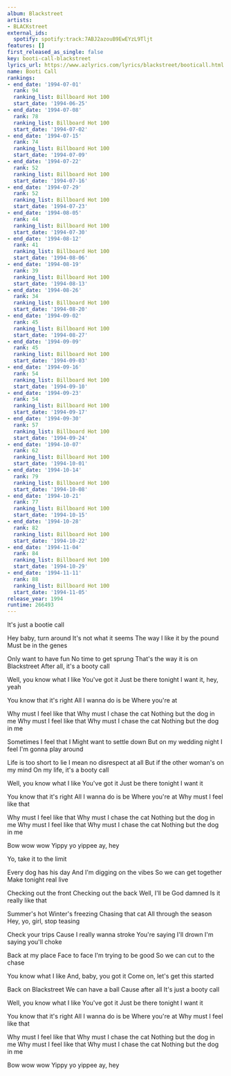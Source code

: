 ```yaml
---
album: Blackstreet
artists:
- BLACKstreet
external_ids:
  spotify: spotify:track:7ABJ2azouB9EwEYzL9Tljt
features: []
first_released_as_single: false
key: booti-call-blackstreet
lyrics_url: https://www.azlyrics.com/lyrics/blackstreet/booticall.html
name: Booti Call
rankings:
- end_date: '1994-07-01'
  rank: 94
  ranking_list: Billboard Hot 100
  start_date: '1994-06-25'
- end_date: '1994-07-08'
  rank: 78
  ranking_list: Billboard Hot 100
  start_date: '1994-07-02'
- end_date: '1994-07-15'
  rank: 74
  ranking_list: Billboard Hot 100
  start_date: '1994-07-09'
- end_date: '1994-07-22'
  rank: 52
  ranking_list: Billboard Hot 100
  start_date: '1994-07-16'
- end_date: '1994-07-29'
  rank: 52
  ranking_list: Billboard Hot 100
  start_date: '1994-07-23'
- end_date: '1994-08-05'
  rank: 44
  ranking_list: Billboard Hot 100
  start_date: '1994-07-30'
- end_date: '1994-08-12'
  rank: 41
  ranking_list: Billboard Hot 100
  start_date: '1994-08-06'
- end_date: '1994-08-19'
  rank: 39
  ranking_list: Billboard Hot 100
  start_date: '1994-08-13'
- end_date: '1994-08-26'
  rank: 34
  ranking_list: Billboard Hot 100
  start_date: '1994-08-20'
- end_date: '1994-09-02'
  rank: 45
  ranking_list: Billboard Hot 100
  start_date: '1994-08-27'
- end_date: '1994-09-09'
  rank: 45
  ranking_list: Billboard Hot 100
  start_date: '1994-09-03'
- end_date: '1994-09-16'
  rank: 54
  ranking_list: Billboard Hot 100
  start_date: '1994-09-10'
- end_date: '1994-09-23'
  rank: 54
  ranking_list: Billboard Hot 100
  start_date: '1994-09-17'
- end_date: '1994-09-30'
  rank: 57
  ranking_list: Billboard Hot 100
  start_date: '1994-09-24'
- end_date: '1994-10-07'
  rank: 62
  ranking_list: Billboard Hot 100
  start_date: '1994-10-01'
- end_date: '1994-10-14'
  rank: 79
  ranking_list: Billboard Hot 100
  start_date: '1994-10-08'
- end_date: '1994-10-21'
  rank: 77
  ranking_list: Billboard Hot 100
  start_date: '1994-10-15'
- end_date: '1994-10-28'
  rank: 82
  ranking_list: Billboard Hot 100
  start_date: '1994-10-22'
- end_date: '1994-11-04'
  rank: 84
  ranking_list: Billboard Hot 100
  start_date: '1994-10-29'
- end_date: '1994-11-11'
  rank: 88
  ranking_list: Billboard Hot 100
  start_date: '1994-11-05'
release_year: 1994
runtime: 266493
---
```

It's just a bootie call

Hey baby, turn around
It's not what it seems
The way I like it by the pound
Must be in the genes

Only want to have fun
No time to get sprung
That's the way it is on Blackstreet
After all, it's a booty call

Well, you know what I like
You've got it
Just be there tonight
I want it, hey, yeah

You know that it's right
All I wanna do is be
Where you're at

Why must I feel like that
Why must I chase the cat
Nothing but the dog in me
Why must I feel like that
Why must I chase the cat
Nothing but the dog in me

Sometimes I feel that I
Might want to settle down
But on my wedding night I feel
I'm gonna play around

Life is too short to lie
I mean no disrespect at all
But if the other woman's on my mind
On my life, it's a booty call

Well, you know what I like
You've got it
Just be there tonight
I want it

You know that it's right
All I wanna do is be
Where you're at
Why must I feel like that

Why must I feel like that
Why must I chase the cat
Nothing but the dog in me
Why must I feel like that
Why must I chase the cat
Nothing but the dog in me

Bow wow wow
Yippy yo yippee ay, hey

Yo, take it to the limit

Every dog has his day
And I'm digging on the vibes
So we can get together
Make tonight real live

Checking out the front
Checking out the back
Well, I'll be God damned
Is it really like that

Summer's hot
Winter's freezing
Chasing that cat
All through the season
Hey, yo, girl, stop teasing

Check your trips
Cause I really wanna stroke
You're saying I'll drown
I'm saying you'll choke

Back at my place
Face to face
I'm trying to be good
So we can cut to the chase

You know what I like
And, baby, you got it
Come on, let's get this started

Back on Blackstreet
We can have a ball
Cause after all
It's just a booty call

Well, you know what I like
You've got it
Just be there tonight
I want it

You know that it's right
All I wanna do is be
Where you're at
Why must I feel like that

Why must I feel like that
Why must I chase the cat
Nothing but the dog in me
Why must I feel like that
Why must I chase the cat
Nothing but the dog in me

Bow wow wow
Yippy yo yippee ay, hey
